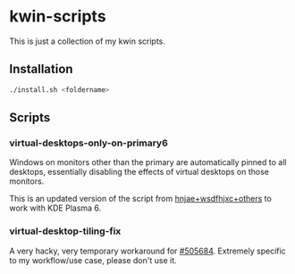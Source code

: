 # kwin-scripts

This is just a collection of my kwin scripts.

## Installation
```bash
./install.sh <foldername>
```

## Scripts

### virtual-desktops-only-on-primary6
Windows on monitors other than the primary are automatically pinned to all desktops, essentially disabling the effects of virtual desktops on those monitors.

This is an updated version of the script from [hnjae+wsdfhjxc+others](https://github.com/hnjae/kwin-scripts) to work with KDE Plasma 6.

### virtual-desktop-tiling-fix
A very hacky, very temporary workaround for [#505684](https://bugs.kde.org/show_bug.cgi?id=505684). Extremely specific to my workflow/use case, please don't use it.